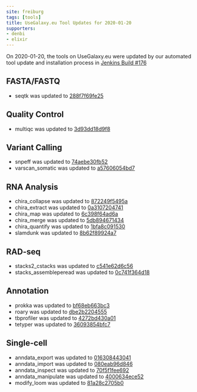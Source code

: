 ```yaml
---
site: freiburg
tags: [tools]
title: UseGalaxy.eu Tool Updates for 2020-01-20
supporters:
- denbi
- elixir
---
```


On 2020-01-20, the tools on UseGalaxy.eu were updated by our automated tool update and installation process in [Jenkins Build #176](https://build.galaxyproject.eu/job/usegalaxy-eu/job/install-tools/#176/)


## FASTA/FASTQ

- seqtk was updated to [288f7f69fe25](https://toolshed.g2.bx.psu.edu/view/iuc/seqtk/288f7f69fe25)

## Quality Control

- multiqc was updated to [3d93dd18d9f8](https://toolshed.g2.bx.psu.edu/view/iuc/multiqc/3d93dd18d9f8)

## Variant Calling

- snpeff was updated to [74aebe30fb52](https://toolshed.g2.bx.psu.edu/view/iuc/snpeff/74aebe30fb52)
- varscan_somatic was updated to [a57606054bd7](https://toolshed.g2.bx.psu.edu/view/iuc/varscan_somatic/a57606054bd7)

## RNA Analysis

- chira_collapse was updated to [872249f5495a](https://toolshed.g2.bx.psu.edu/view/iuc/chira_collapse/872249f5495a)
- chira_extract was updated to [0a3107204741](https://toolshed.g2.bx.psu.edu/view/iuc/chira_extract/0a3107204741)
- chira_map was updated to [6c398f64ad6a](https://toolshed.g2.bx.psu.edu/view/iuc/chira_map/6c398f64ad6a)
- chira_merge was updated to [5db894671434](https://toolshed.g2.bx.psu.edu/view/iuc/chira_merge/5db894671434)
- chira_quantify was updated to [1bfa8c091530](https://toolshed.g2.bx.psu.edu/view/iuc/chira_quantify/1bfa8c091530)
- slamdunk was updated to [8b62f89924a7](https://toolshed.g2.bx.psu.edu/view/iuc/slamdunk/8b62f89924a7)

## RAD-seq

- stacks2_cstacks was updated to [c541e62d6c56](https://toolshed.g2.bx.psu.edu/view/iuc/stacks2_cstacks/c541e62d6c56)
- stacks_assembleperead was updated to [0c741f364d18](https://toolshed.g2.bx.psu.edu/view/iuc/stacks_assembleperead/0c741f364d18)

## Annotation

- prokka was updated to [bf68eb663bc3](https://toolshed.g2.bx.psu.edu/view/crs4/prokka/bf68eb663bc3)
- roary was updated to [dbe2b2204555](https://toolshed.g2.bx.psu.edu/view/iuc/roary/dbe2b2204555)
- tbprofiler was updated to [4272bd430a01](https://toolshed.g2.bx.psu.edu/view/iuc/tbprofiler/4272bd430a01)
- tetyper was updated to [36093854bfc7](https://toolshed.g2.bx.psu.edu/view/iuc/tetyper/36093854bfc7)

## Single-cell

- anndata_export was updated to [016308443041](https://toolshed.g2.bx.psu.edu/view/iuc/anndata_export/016308443041)
- anndata_import was updated to [080eab96d846](https://toolshed.g2.bx.psu.edu/view/iuc/anndata_import/080eab96d846)
- anndata_inspect was updated to [70f5f1fee692](https://toolshed.g2.bx.psu.edu/view/iuc/anndata_inspect/70f5f1fee692)
- anndata_manipulate was updated to [4000634ece52](https://toolshed.g2.bx.psu.edu/view/iuc/anndata_manipulate/4000634ece52)
- modify_loom was updated to [81a28c2705b0](https://toolshed.g2.bx.psu.edu/view/iuc/modify_loom/81a28c2705b0)

